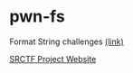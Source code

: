 # pwn-fs
Format String challenges [(link)](http://tunablectf.com/pwn-fs)

[SRCTF Project Website](http://tunablectf.com)

